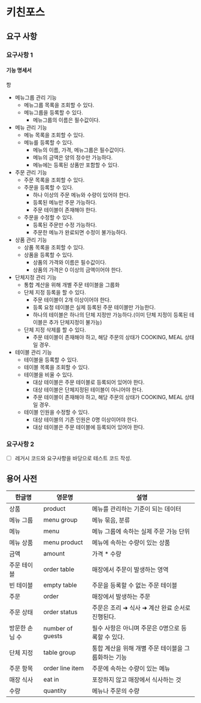 # 키친포스

## 요구 사항

### 요구사항 1

#### 기능 명세서
항
- 메뉴그룹 관리 기능
    + 메뉴그룹 목록을 조회할 수 있다.
    + 메뉴그룹을 등록할 수 있다.
        * 메뉴그룹의 이름은 필수값이다.
- 메뉴 관리 기능
    + 메뉴 목록을 조회할 수 있다.
    + 메뉴를 등록할 수 있다.
        * 메뉴의 이름, 가격, 메뉴그룹은 필수값이다.
        * 메뉴의 금액은 양의 정수만 가능하다.
        * 메뉴에는 등록된 상품만 포함할 수 있다.
- 주문 관리 기능
    + 주문 목록을 조회할 수 있다.
    + 주문을 등록할 수 있다.
        * 하나 이상의 주문 메뉴와 수량이 있어야 한다.
        * 등록된 메뉴만 주문 가능하다.
        * 주문 테이블이 존재해야 한다.
    + 주문을 수정할 수 있다.
        * 등록된 주문만 수정 가능하다.
        * 주문한 메뉴가 완료되면 수정이 불가능하다.
- 상품 관리 기능
    + 상품 목록을 조회할 수 있다.
    + 상품을 등록할 수 있다.
        * 상품의 가격와 이름은 필수값이다.
        * 상품의 가격은 0 이상의 금액이어야 한다.
- 단체지정 관리 기능
    + 통합 계산을 위해 개별 주문 테이블을 그룹화
    + 단체 지정 등록을 할 수 있다.
        * 주문 테이블이 2개 이상이어야 한다.
        * 등록 요청 테이블은 실제 등록된 주문 테이블만 가능한다.
        * 하나의 테이블은 하나의 단체 지정만 가능하다.(이미 단체 지정이 등록된 테이블은 추가 단체지정이 불가능)
    + 단체 지정 삭제를 할 수 있다.
        * 주문 테이블이 존재해야 하고, 해당 주문의 상태가 COOKING, MEAL 상태일 경우.
- 테이블 관리 기능
    + 테이블을 등록할 수 있다.
    + 테이블 목록을 조회할 수 있다.
    + 테이블을 비울 수 있다.
        * 대상 테이블은 주문 테이블로 등록되어 있어야 한다.
        * 대상 테이블은 단체지정된 테이블이 아니어야 한다.
        * 주문 테이블이 존재해야 하고, 해당 주문의 상태가 COOKING, MEAL 상태일 경우.
    + 테이블 인원을 수정할 수 있다.
        * 대상 테이블의 기존 인원은 0명 이상이어야 한다.
        * 대상 테이블은 주문 테이블에 등록되어 있어야 한다.

### 요구사항 2
- [ ] 레거시 코드와 요구사항을 바당으로 테스트 코드 작성.

## 용어 사전

| 한글명 | 영문명 | 설명 |
| --- | --- | --- |
| 상품 | product | 메뉴를 관리하는 기준이 되는 데이터 |
| 메뉴 그룹 | menu group | 메뉴 묶음, 분류 |
| 메뉴 | menu | 메뉴 그룹에 속하는 실제 주문 가능 단위 |
| 메뉴 상품 | menu product | 메뉴에 속하는 수량이 있는 상품 |
| 금액 | amount | 가격 * 수량 |
| 주문 테이블 | order table | 매장에서 주문이 발생하는 영역 |
| 빈 테이블 | empty table | 주문을 등록할 수 없는 주문 테이블 |
| 주문 | order | 매장에서 발생하는 주문 |
| 주문 상태 | order status | 주문은 조리 ➜ 식사 ➜ 계산 완료 순서로 진행된다. |
| 방문한 손님 수 | number of guests | 필수 사항은 아니며 주문은 0명으로 등록할 수 있다. |
| 단체 지정 | table group | 통합 계산을 위해 개별 주문 테이블을 그룹화하는 기능 |
| 주문 항목 | order line item | 주문에 속하는 수량이 있는 메뉴 |
| 매장 식사 | eat in | 포장하지 않고 매장에서 식사하는 것 |
| 수량 | quantity | 메뉴나 주문의 수량 |

